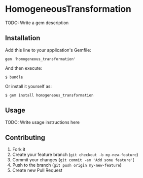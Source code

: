 # HomogeneousTransformation

TODO: Write a gem description

## Installation

Add this line to your application's Gemfile:

    gem 'homogeneous_transformation'

And then execute:

    $ bundle

Or install it yourself as:

    $ gem install homogeneous_transformation

## Usage

TODO: Write usage instructions here

## Contributing

1. Fork it
2. Create your feature branch (`git checkout -b my-new-feature`)
3. Commit your changes (`git commit -am 'Add some feature'`)
4. Push to the branch (`git push origin my-new-feature`)
5. Create new Pull Request
